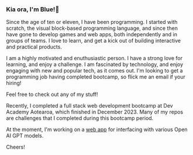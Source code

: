 ### Kia ora, I'm Blue!👋

Since the age of ten or eleven, I have been programming. I started with scratch, the visual block-based programming language, and since then have gone to develop games and web apps, both independently and in groups of teams. I love to learn, and get a kick out of building interactive and practical products.

I am a highly motivated and enuthusiastic person. I have a strong love for learning, and enjoy a challenge. I am fascinated by technology, and enjoy engaging with new and popular tech, as it comes out. I'm looking to get a programming job having completed bootcamp, so flick me an email if your hiring!

Feel free to check out any of my stuff!

Recently, I completed a full stack web development bootcamp at Dev Academy Aotearoa, which finished in December 2023. Many of my repos are challenges that I completed during this bootcamp period. 

At the moment, I'm working on a [web app](https://github.com/Blue-Pilkinton-Ching/ChatGPT-Website) for interfacing with various Open AI GPT models. 

Cheers!
